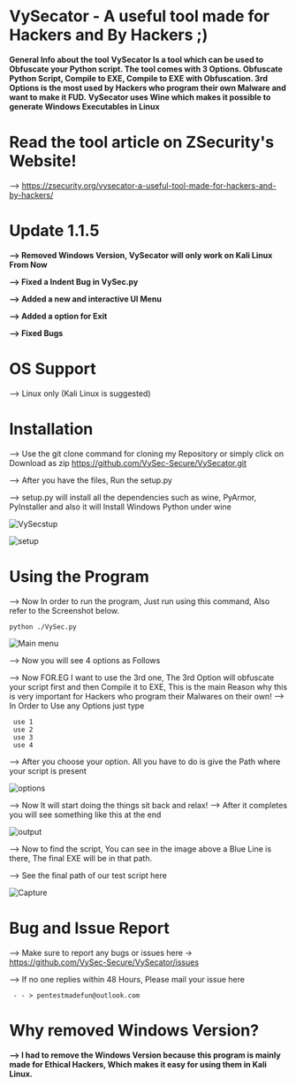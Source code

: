 # VySecator - A useful tool made for Hackers and By Hackers ;)
**General Info about the tool**
**VySecator Is a tool which can be used to Obfuscate your Python script. The tool comes with 3 Options. Obfuscate Python Script, Compile to EXE, Compile to EXE with Obfuscation.
3rd Options is the most used by Hackers who program their own Malware and want to make it FUD.**
**VySecator uses Wine which makes it possible to generate Windows Executables in Linux**


# Read the tool article on ZSecurity's Website!

--> https://zsecurity.org/vysecator-a-useful-tool-made-for-hackers-and-by-hackers/


# Update 1.1.5

**--> Removed Windows Version, VySecator will only work on Kali Linux From Now**

**--> Fixed a Indent Bug in VySec.py**

**--> Added a new and interactive UI Menu**

**--> Added a option for Exit**

**--> Fixed Bugs**

# OS Support

--> Linux only (Kali Linux is suggested)

 
# Installation
 --> Use the git clone command for cloning my Repository or simply click on Download as zip
     https://github.com/VySec-Secure/VySecator.git
 
--> After you have the files, Run the setup.py

--> setup.py will install all the dependencies such as wine, PyArmor, PyInstaller and also it will Install Windows Python under wine

![VySecstup](https://user-images.githubusercontent.com/67494275/88782304-0c0cce00-d1ab-11ea-9015-0bfa077022dc.PNG)

![setup](https://user-images.githubusercontent.com/67494275/88782577-6148df80-d1ab-11ea-9627-d008c1aa2f0e.PNG)


# Using the Program
 --> Now In order to run the program, Just run using this command, Also refer to the Screenshot below.
 
 `python ./VySec.py`
 
![Main menu](https://user-images.githubusercontent.com/67494275/88782664-77ef3680-d1ab-11ea-894e-8db597bcdb4d.PNG)

 --> Now you will see 4 options as Follows
 
 --> Now FOR.EG I want to use the 3rd one, The 3rd Option will obfuscate your script first and then Compile it to EXE,
     This is the main Reason why this is very important for Hackers who program their Malwares on their own!
 --> In Order to Use any Options just type
 
     use 1
     use 2
     use 3
     use 4
     
 --> After you choose your option. All you have to do is give the Path where your script is present
 
![options](https://user-images.githubusercontent.com/67494275/88782819-a79e3e80-d1ab-11ea-8e1a-1b2c518b753f.PNG)


 --> Now It will start doing the things sit back and relax!
 --> After it completes you will see something like this at the end
 
![output](https://user-images.githubusercontent.com/67494275/88783625-a4f01900-d1ac-11ea-845b-daed3b024380.png)
 
--> Now to find the script, You can see in the image above a Blue Line is there, The final EXE will be in that path.

--> See the final path of our test script here

![Capture](https://user-images.githubusercontent.com/67494275/88783271-30b57580-d1ac-11ea-8e50-137a77c39853.PNG)


# Bug and Issue Report
 --> Make sure to report any bugs or issues here -> https://github.com/VySec-Secure/VySecator/issues
 
 --> If no one replies within 48 Hours, Please mail your issue here 

     - - > pentestmadefun@outlook.com
 

# Why removed Windows Version?

**--> I had to remove the Windows Version because this program is mainly made for Ethical Hackers, Which makes it easy for using them in Kali Linux.**
